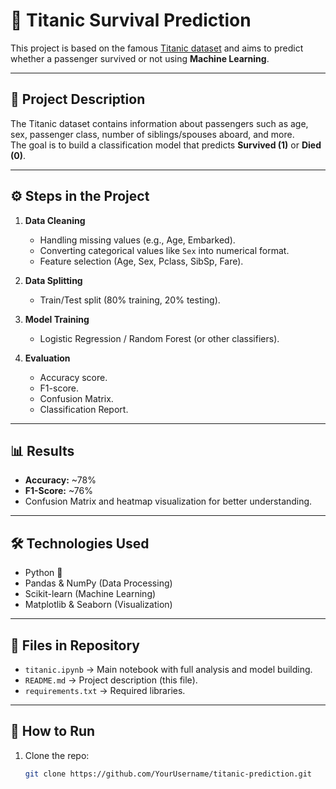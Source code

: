 # 🚢 Titanic Survival Prediction

This project is based on the famous [Titanic dataset](https://www.kaggle.com/c/titanic) and aims to predict whether a passenger survived or not using **Machine Learning**.

---

## 📌 Project Description
The Titanic dataset contains information about passengers such as age, sex, passenger class, number of siblings/spouses aboard, and more.  
The goal is to build a classification model that predicts **Survived (1)** or **Died (0)**.

---

## ⚙️ Steps in the Project
1. **Data Cleaning**  
   - Handling missing values (e.g., Age, Embarked).  
   - Converting categorical values like `Sex` into numerical format.  
   - Feature selection (Age, Sex, Pclass, SibSp, Fare).  

2. **Data Splitting**  
   - Train/Test split (80% training, 20% testing).  

3. **Model Training**  
   - Logistic Regression / Random Forest (or other classifiers).  

4. **Evaluation**  
   - Accuracy score.  
   - F1-score.  
   - Confusion Matrix.  
   - Classification Report.  

---

## 📊 Results
- **Accuracy:** ~78%  
- **F1-Score:** ~76%  
- Confusion Matrix and heatmap visualization for better understanding.  

---

## 🛠️ Technologies Used
- Python 🐍  
- Pandas & NumPy (Data Processing)  
- Scikit-learn (Machine Learning)  
- Matplotlib & Seaborn (Visualization)  

---

## 📂 Files in Repository
- `titanic.ipynb` → Main notebook with full analysis and model building.  
- `README.md` → Project description (this file).  
- `requirements.txt` → Required libraries.  

---

## 🚀 How to Run
1. Clone the repo:
   ```bash
   git clone https://github.com/YourUsername/titanic-prediction.git
